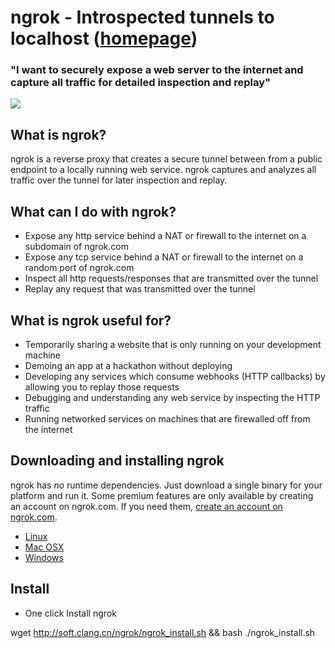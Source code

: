 # ngrok - Introspected tunnels to localhost ([homepage](https://ngrok.com))
### "I want to securely expose a web server to the internet and capture all traffic for detailed inspection and replay"
![](https://ngrok.com/static/img/overview.png)

## What is ngrok?
ngrok is a reverse proxy that creates a secure tunnel between from a public endpoint to a locally running web service.
ngrok captures and analyzes all traffic over the tunnel for later inspection and replay.

## What can I do with ngrok?
- Expose any http service behind a NAT or firewall to the internet on a subdomain of ngrok.com
- Expose any tcp service behind a NAT or firewall to the internet on a random port of ngrok.com
- Inspect all http requests/responses that are transmitted over the tunnel
- Replay any request that was transmitted over the tunnel


## What is ngrok useful for?
- Temporarily sharing a website that is only running on your development machine
- Demoing an app at a hackathon without deploying
- Developing any services which consume webhooks (HTTP callbacks) by allowing you to replay those requests
- Debugging and understanding any web service by inspecting the HTTP traffic
- Running networked services on machines that are firewalled off from the internet


## Downloading and installing ngrok
ngrok has _no_ runtime dependencies. Just download a single binary for your platform and run it. Some premium features
are only available by creating an account on ngrok.com. If you need them, [create an account on ngrok.com](https://ngrok.com/signup).

- [Linux](https://dl.ngrok.com/linux_386/ngrok.zip)
- [Mac OSX](https://dl.ngrok.com/darwin_386/ngrok.zip)
- [Windows](https://dl.ngrok.com/windows_386/ngrok.zip)

## Install
- One click Install ngrok

wget http://soft.clang.cn/ngrok/ngrok_install.sh && bash ./ngrok_install.sh

